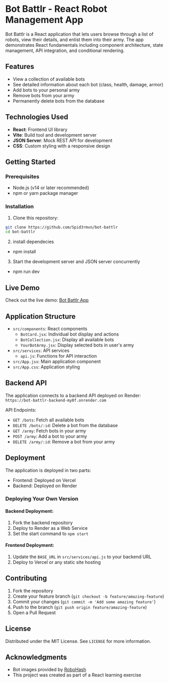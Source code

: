 # Bot Battlr - React Robot Management App

Bot Battlr is a React application that lets users browse through a list of robots, view their details, and enlist them into their army. The app demonstrates React fundamentals including component architecture, state management, API integration, and conditional rendering.

## Features

- View a collection of available bots
- See detailed information about each bot (class, health, damage, armor)
- Add bots to your personal army
- Remove bots from your army
- Permanently delete bots from the database

## Technologies Used

- **React**: Frontend UI library
- **Vite**: Build tool and development server
- **JSON Server**: Mock REST API for development
- **CSS**: Custom styling with a responsive design

## Getting Started

### Prerequisites

- Node.js (v14 or later recommended)
- npm or yarn package manager

### Installation

1. Clone this repository:

```bash
git clone https://github.com/Spid3rmvn/bot-battlr
cd bot-battlr
```

2. install dependecies

- npm install

3. Start the development server and JSON server concurrently

- npm run dev

## Live Demo

Check out the live demo: [Bot Battlr App](https://bot-battlr-beta-lime.vercel.app/)

## Application Structure

- `src/components`: React components
  - `BotCard.jsx`: Individual bot display and actions
  - `BotCollection.jsx`: Display all available bots
  - `YourBotArmy.jsx`: Display selected bots in user's army
- `src/services`: API services
  - `api.js`: Functions for API interaction
- `src/App.jsx`: Main application component
- `src/App.css`: Application styling

## Backend API

The application connects to a backend API deployed on Render:
`https://bot-battlr-backend-my8f.onrender.com`

API Endpoints:

- `GET /bots`: Fetch all available bots
- `DELETE /bots/:id`: Delete a bot from the database
- `GET /army`: Fetch bots in your army
- `POST /army`: Add a bot to your army
- `DELETE /army/:id`: Remove a bot from your army

## Deployment

The application is deployed in two parts:

- Frontend: Deployed on Vercel
- Backend: Deployed on Render

### Deploying Your Own Version

#### Backend Deployment:

1. Fork the backend repository
2. Deploy to Render as a Web Service
3. Set the start command to `npm start`

#### Frontend Deployment:

1. Update the `BASE_URL` in `src/services/api.js` to your backend URL
2. Deploy to Vercel or any static site hosting

## Contributing

1. Fork the repository
2. Create your feature branch (`git checkout -b feature/amazing-feature`)
3. Commit your changes (`git commit -m 'Add some amazing feature'`)
4. Push to the branch (`git push origin feature/amazing-feature`)
5. Open a Pull Request

## License

Distributed under the MIT License. See `LICENSE` for more information.

## Acknowledgments

- Bot images provided by [RoboHash](https://robohash.org/)
- This project was created as part of a React learning exercise
